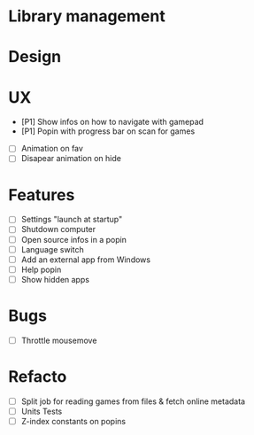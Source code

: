 

# Library management

# Design

# UX
- [P1] Show infos on how to navigate with gamepad
- [P1] Popin with progress bar on scan for games
- [ ] Animation on fav
- [ ] Disapear animation on hide

# Features
- [ ] Settings "launch at startup"
- [ ] Shutdown computer
- [ ] Open source infos in a popin
- [ ] Language switch
- [ ] Add an external app from Windows
- [ ] Help popin
- [ ] Show hidden apps

# Bugs
- [ ] Throttle mousemove

# Refacto
- [ ] Split job for reading games from files & fetch online metadata
- [ ] Units Tests
- [ ] Z-index constants on popins